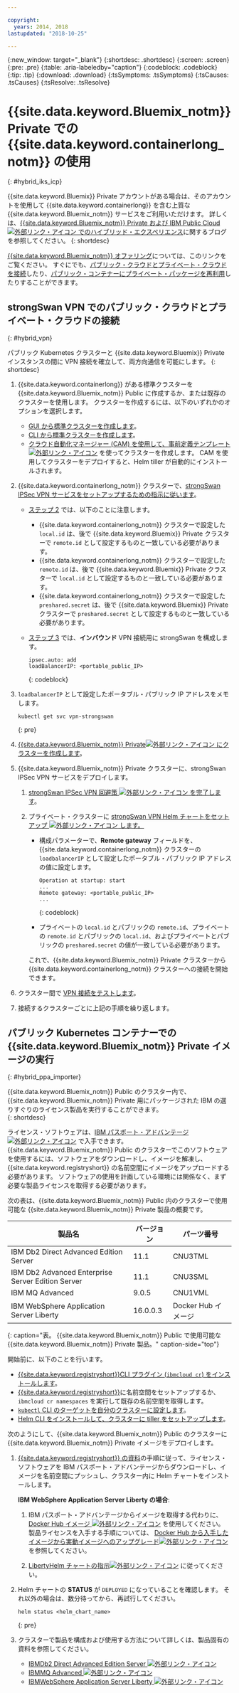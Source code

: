 ```yaml
---

copyright:
  years: 2014, 2018
lastupdated: "2018-10-25"

---
```


{:new_window: target="_blank"}
{:shortdesc: .shortdesc}
{:screen: .screen}
{:pre: .pre}
{:table: .aria-labeledby="caption"}
{:codeblock: .codeblock}
{:tip: .tip}
{:download: .download}
{:tsSymptoms: .tsSymptoms}
{:tsCauses: .tsCauses}
{:tsResolve: .tsResolve}


# {{site.data.keyword.Bluemix_notm}} Private での {{site.data.keyword.containerlong_notm}} の使用
{: #hybrid_iks_icp}

{{site.data.keyword.Bluemix}} Private アカウントがある場合は、そのアカウントを使用して {{site.data.keyword.containerlong}} を含む上質な {{site.data.keyword.Bluemix_notm}} サービスをご利用いただけます。 詳しくは、[{{site.data.keyword.Bluemix_notm}} Private および IBM Public Cloud![外部リンク・アイコン](../icons/launch-glyph.svg "外部リンク・アイコン") でのハイブリッド・エクスペリエンス](http://ibm.biz/hybridJune2018)に関するブログを参照してください。
{: shortdesc}

[{{site.data.keyword.Bluemix_notm}} オファリング](cs_why.html#differentiation)については、このリンクをご覧ください。 すぐにでも、[パブリック・クラウドとプライベート・クラウドを接続](#hybrid_vpn)したり、[パブリック・コンテナーにプライベート・パッケージを再利用](#hybrid_ppa_importer)したりすることができます。

## strongSwan VPN でのパブリック・クラウドとプライベート・クラウドの接続
{: #hybrid_vpn}

パブリック Kubernetes クラスターと {{site.data.keyword.Bluemix}} Private インスタンスの間に VPN 接続を確立して、両方向通信を可能にします。
{: shortdesc}

1.  {{site.data.keyword.containerlong}} がある標準クラスターを {{site.data.keyword.Bluemix_notm}} Public に作成するか、または既存のクラスターを使用します。 クラスターを作成するには、以下のいずれかのオプションを選択します。 
    - [GUI から標準クラスターを作成します](cs_clusters.html#clusters_ui)。 
    - [CLI から標準クラスターを作成します](cs_clusters.html#clusters_cli)。 
    - [クラウド自動化マネージャー (CAM) を使用して、事前定義テンプレート![外部リンク・アイコン](../icons/launch-glyph.svg "外部リンク・アイコン")](https://www.ibm.com/support/knowledgecenter/SS2L37_2.1.0.3/cam_deploy_IKS.html) を使ってクラスターを作成します。 CAM を使用してクラスターをデプロイすると、Helm tiller が自動的にインストールされます。

2.  {{site.data.keyword.containerlong_notm}} クラスターで、[strongSwan IPSec VPN サービスをセットアップするための指示に従います](cs_vpn.html#vpn_configure)。 

    *  [ステップ 2](cs_vpn.html#strongswan_2) では、以下のことに注意します。

       * {{site.data.keyword.containerlong_notm}} クラスターで設定した `local.id` は、後で {{site.data.keyword.Bluemix}} Private クラスターで `remote.id` として設定するものと一致している必要があります。 
       * {{site.data.keyword.containerlong_notm}} クラスターで設定した `remote.id` は、後で {{site.data.keyword.Bluemix}} Private クラスターで `local.id` として設定するものと一致している必要があります。
       * {{site.data.keyword.containerlong_notm}} クラスターで設定した `preshared.secret` は、後で {{site.data.keyword.Bluemix}} Private クラスターで `preshared.secret` として設定するものと一致している必要があります。

    *  [ステップ 3](cs_vpn.html#strongswan_3) では、**インバウンド** VPN 接続用に strongSwan を構成します。

       ```
       ipsec.auto: add
       loadBalancerIP: <portable_public_IP>
       ```
       {: codeblock}

3.  `loadbalancerIP` として設定したポータブル・パブリック IP アドレスをメモします。

    ```
    kubectl get svc vpn-strongswan
    ```
    {: pre}

4.  [{{site.data.keyword.Bluemix_notm}} Private![外部リンク・アイコン](../icons/launch-glyph.svg "外部リンク・アイコン") にクラスターを作成します](https://www.ibm.com/support/knowledgecenter/SSBS6K_2.1.0.3/installing/installing.html)。

5.  {{site.data.keyword.Bluemix_notm}} Private クラスターに、strongSwan IPSec VPN サービスをデプロイします。

    1.  [strongSwan IPSec VPN 回避策 ![外部リンク・アイコン](../icons/launch-glyph.svg "外部リンク・アイコン") を完了します](https://www.ibm.com/support/knowledgecenter/SS2L37_2.1.0.3/cam_strongswan.html)。 

    2.  プライベート・クラスターに [strongSwan VPN Helm チャートをセットアップ ![外部リンク・アイコン](../icons/launch-glyph.svg "外部リンク・アイコン") します。](https://www.ibm.com/support/knowledgecenter/SSBS6K_2.1.0.3/app_center/create_release.html) 
    
        *  構成パラメーターで、**Remote gateway** フィールドを、{{site.data.keyword.containerlong_notm}} クラスターの `loadbalancerIP` として設定したポータブル・パブリック IP アドレスの値に設定します。
    
           ```
           Operation at startup: start
           ...
           Remote gateway: <portable_public_IP>
           ...
           ```
           {: codeblock}
    
        *  プライベートの `local.id` とパブリックの `remote.id`、プライベートの `remote.id` とパブリックの `local.id`、およびプライベートとパブリックの `preshared.secret` の値が一致している必要があります。
        
        これで、{{site.data.keyword.Bluemix_notm}} Private クラスターから {{site.data.keyword.containerlong_notm}} クラスターへの接続を開始できます。

7.  クラスター間で [VPN 接続をテストします](cs_vpn.html#vpn_test)。

8.  接続するクラスターごとに上記の手順を繰り返します。 


## パブリック Kubernetes コンテナーでの {{site.data.keyword.Bluemix_notm}} Private イメージの実行
{: #hybrid_ppa_importer}

{{site.data.keyword.Bluemix_notm}} Public のクラスター内で、{{site.data.keyword.Bluemix_notm}} Private 用にパッケージされた IBM の選りすぐりのライセンス製品を実行することができます。  
{: shortdesc}

ライセンス・ソフトウェアは、[IBM パスポート・アドバンテージ ![外部リンク・アイコン](../icons/launch-glyph.svg "外部リンク・アイコン")](https://www-01.ibm.com/software/passportadvantage/index.html) で入手できます。 {{site.data.keyword.Bluemix_notm}} Public のクラスターでこのソフトウェアを使用するには、ソフトウェアをダウンロードし、イメージを解凍し、{{site.data.keyword.registryshort}} の名前空間にイメージをアップロードする必要があります。 ソフトウェアの使用を計画している環境には関係なく、まず必要な製品ライセンスを取得する必要があります。 

次の表は、{{site.data.keyword.Bluemix_notm}} Public 内のクラスターで使用可能な {{site.data.keyword.Bluemix_notm}} Private 製品の概要です。

| 製品名 | バージョン | パーツ番号 |
| --- | --- | --- |
| IBM Db2 Direct Advanced Edition Server | 11.1 | CNU3TML |
| IBM Db2 Advanced Enterprise Server Edition Server | 11.1 | CNU3SML |
| IBM MQ Advanced | 9.0.5 | CNU1VML |
| IBM WebSphere Application Server Liberty | 16.0.0.3 | Docker Hub イメージ |
{: caption="表。 {{site.data.keyword.Bluemix_notm}} Public で使用可能な {{site.data.keyword.Bluemix_notm}} Private 製品。" caption-side="top"}

開始前に、以下のことを行います。 
- [{{site.data.keyword.registryshort}}CLI プラグイン (`ibmcloud cr`) をインストールします](/docs/services/Registry/registry_setup_cli_namespace.html#registry_cli_install)。 
- [{{site.data.keyword.registryshort}}](/docs/services/Registry/registry_setup_cli_namespace.html#registry_namespace_add)に名前空間をセットアップするか、`ibmcloud cr namespaces` を実行して既存の名前空間を取得します。 
- [`kubectl` CLI のターゲットを自分のクラスターに設定します](/docs/containers/cs_cli_install.html#cs_cli_configure)。 
- [Helm CLI をインストールして、クラスターに tiller をセットアップします](/docs/containers/cs_integrations.html#helm)。 

次のようにして、{{site.data.keyword.Bluemix_notm}} Public のクラスターに {{site.data.keyword.Bluemix_notm}} Private イメージをデプロイします。

1.  [{{site.data.keyword.registryshort}} の資料](/docs/services/Registry/ts_index.html#ts_ppa)の手順に従って、ライセンス・ソフトウェアを IBM パスポート・アドバンテージからダウンロードし、イメージを名前空間にプッシュし、クラスター内に Helm チャートをインストールします。 

    **IBM WebSphere Application Server Liberty の場合**:
    
    1.  IBM パスポート・アドバンテージからイメージを取得する代わりに、[Docker Hub イメージ ![外部リンク・アイコン](../icons/launch-glyph.svg "外部リンク・アイコン")](https://hub.docker.com/_/websphere-liberty/) を使用してください。 製品ライセンスを入手する手順については、
[Docker Hub から入手したイメージから実動イメージへのアップグレード![外部リンク・アイコン](../icons/launch-glyph.svg "外部リンク・アイコン")](https://github.com/WASdev/ci.docker/tree/master/ga/production-upgrade) を参照してください。
    
    2.  [LibertyHelm チャートの指示![外部リンク・アイコン](../icons/launch-glyph.svg "外部リンク・アイコン")](https://www.ibm.com/support/knowledgecenter/en/SSEQTP_liberty/com.ibm.websphere.wlp.doc/ae/rwlp_icp_helm.html) に従ってください。 

2.  Helm チャートの **STATUS** が `DEPLOYED` になっていることを確認します。 それ以外の場合は、数分待ってから、再試行してください。
    ```
    helm status <helm_chart_name>
    ```
    {: pre}
   
3.  クラスターで製品を構成および使用する方法について詳しくは、製品固有の資料を参照してください。 

    - [IBMDb2 Direct Advanced Edition Server ![外部リンク・アイコン](../icons/launch-glyph.svg "外部リンク・アイコン")](https://www.ibm.com/support/knowledgecenter/en/SSEPGG_11.1.0/com.ibm.db2.luw.licensing.doc/doc/c0070181.html) 
    - [IBMMQ Advanced ![外部リンク・アイコン](../icons/launch-glyph.svg "外部リンク・アイコン")](https://www.ibm.com/support/knowledgecenter/en/SSFKSJ_9.0.0/com.ibm.mq.helphome.v90.doc/WelcomePagev9r0.html)
    - [IBMWebSphere Application Server Liberty ![外部リンク・アイコン](../icons/launch-glyph.svg "外部リンク・アイコン")](https://www.ibm.com/support/knowledgecenter/en/SSEQTP_liberty/as_ditamaps/was900_welcome_liberty.html)
